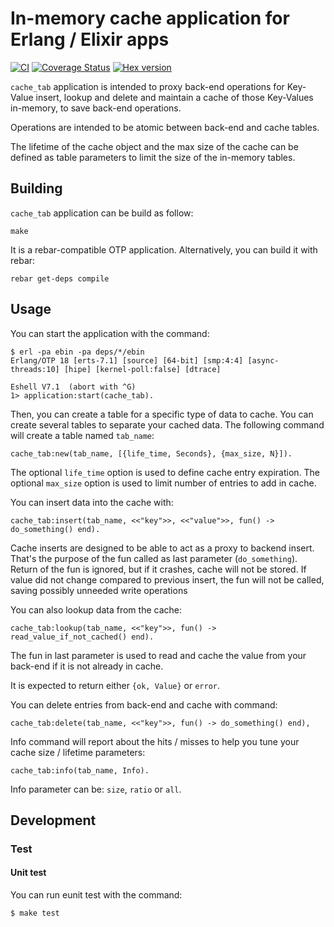 # In-memory cache application for Erlang / Elixir apps

[![CI](https://github.com/processone/cache_tab/actions/workflows/ci.yml/badge.svg?branch=master)](https://github.com/processone/cache_tab/actions/workflows/ci.yml)
[![Coverage Status](https://coveralls.io/repos/processone/cache_tab/badge.svg?branch=master&service=github)](https://coveralls.io/github/processone/cache_tab?branch=master)
[![Hex version](https://img.shields.io/hexpm/v/cache_tab.svg "Hex version")](https://hex.pm/packages/cache_tab)

`cache_tab` application is intended to proxy back-end operations for
Key-Value insert, lookup and delete and maintain a cache of those
Key-Values in-memory, to save back-end operations.

Operations are intended to be atomic between back-end and cache
tables.

The lifetime of the cache object and the max size of the cache can be
defined as table parameters to limit the size of the in-memory tables.

## Building

`cache_tab` application can be build as follow:

    make

It is a rebar-compatible OTP application. Alternatively, you can build
it with rebar:

    rebar get-deps compile

## Usage

You can start the application with the command:

```
$ erl -pa ebin -pa deps/*/ebin
Erlang/OTP 18 [erts-7.1] [source] [64-bit] [smp:4:4] [async-threads:10] [hipe] [kernel-poll:false] [dtrace]

Eshell V7.1  (abort with ^G)
1> application:start(cache_tab).
```

Then, you can create a table for a specific type of data to cache. You
can create several tables to separate your cached data. The following
command will create a table named `tab_name`:

```
cache_tab:new(tab_name, [{life_time, Seconds}, {max_size, N}]).
```

The optional `life_time` option is used to define cache entry
expiration. The optional `max_size` option is used to limit number of
entries to add in cache.

You can insert data into the cache with:

```
cache_tab:insert(tab_name, <<"key">>, <<"value">>, fun() -> do_something() end).
```

Cache inserts are designed to be able to act as a proxy to backend
insert. That's the purpose of the fun called as last parameter
(`do_something`). Return of the fun is ignored, but if it crashes,
cache will not be stored.  If value did not change compared to
previous insert, the fun will not be called, saving possibly unneeded
write operations

You can also lookup data from the cache:

```
cache_tab:lookup(tab_name, <<"key">>, fun() -> read_value_if_not_cached() end).
```

The fun in last parameter is used to read and cache the value from
your back-end if it is not already in cache.

It is expected to return either `{ok, Value}` or `error`.

You can delete entries from back-end and cache with command:


```
cache_tab:delete(tab_name, <<"key">>, fun() -> do_something() end),
```

Info command will report about the hits / misses to help you tune your
cache size / lifetime parameters:

```
cache_tab:info(tab_name, Info).
```

Info parameter can be: `size`, `ratio` or `all`.

## Development

### Test

#### Unit test

You can run eunit test with the command:

    $ make test
